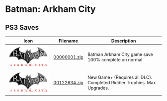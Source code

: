 # Batman: Arkham City

## PS3 Saves

| Icon | Filename | Description |
|------|----------|-------------|
| ![Batman: Arkham City](ICON0.PNG) | [00000001.zip](00000001.zip) | Batman Arkham City game save 100% complete on normal |
| ![Batman: Arkham City](ICON0.PNG) | [00122634.zip](00122634.zip) | New Game+ (Requires all DLC). Completed Riddler Trophies. Max Upgrades. |
